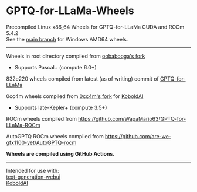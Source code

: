 # GPTQ-for-LLaMa-Wheels
Precompiled Linux x86_64 Wheels for GPTQ-for-LLaMa CUDA and ROCm 5.4.2  
See the [main branch](https://github.com/jllllll/GPTQ-for-LLaMa-Wheels) for Windows AMD64 wheels.

--------------------------

Wheels in root directory compiled from [oobabooga's fork](https://github.com/oobabooga/GPTQ-for-LLaMa)
- Supports Pascal+ (compute 6.0+)

832e220 wheels compiled from latest (as of writing) commit of [GPTQ-for-LLaMa](https://github.com/qwopqwop200/GPTQ-for-LLaMa/tree/cuda)

0cc4m wheels compiled from [0cc4m's fork](https://github.com/0cc4m/GPTQ-for-LLaMa) for [KoboldAI](https://github.com/0cc4m/KoboldAI)
- Supports late-Kepler+ (compute 3.5+)

ROCm wheels compiled from https://github.com/WapaMario63/GPTQ-for-LLaMa-ROCm

AutoGPTQ ROCm wheels compiled from https://github.com/are-we-gfx1100-yet/AutoGPTQ-rocm

**Wheels are compiled using GitHub Actions.**

--------------------------

Intended for use with:  
[text-generation-webui](https://github.com/oobabooga/text-generation-webui)  
[KoboldAI](https://github.com/0cc4m/KoboldAI)
